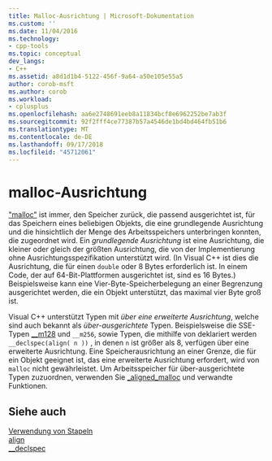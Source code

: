 ```yaml
---
title: Malloc-Ausrichtung | Microsoft-Dokumentation
ms.custom: ''
ms.date: 11/04/2016
ms.technology:
- cpp-tools
ms.topic: conceptual
dev_langs:
- C++
ms.assetid: a8d1d1b4-5122-456f-9a64-a50e105e55a5
author: corob-msft
ms.author: corob
ms.workload:
- cplusplus
ms.openlocfilehash: aa6e2748691eeb8a11834bcf8e6962252be7ab3f
ms.sourcegitcommit: 92f2fff4ce77387b57a4546de1bd4bd464fb51b6
ms.translationtype: MT
ms.contentlocale: de-DE
ms.lasthandoff: 09/17/2018
ms.locfileid: "45712061"
---
```

# <a name="malloc-alignment"></a>malloc-Ausrichtung

["malloc"](../c-runtime-library/reference/malloc.md) ist immer, den Speicher zurück, die passend ausgerichtet ist, für das Speichern eines beliebigen Objekts, die eine grundlegende Ausrichtung und die hinsichtlich der Menge des Arbeitsspeichers unterbringen konnten, die zugeordnet wird. Ein *grundlegende Ausrichtung* ist eine Ausrichtung, die kleiner oder gleich der größten Ausrichtung, die von der Implementierung ohne Ausrichtungsspezifikation unterstützt wird. (In Visual C++ ist dies die Ausrichtung, die für einen `double` oder 8 Bytes erforderlich ist. In einem Code, der auf 64-Bit-Plattformen ausgerichtet ist, sind es 16 Bytes.) Beispielsweise kann eine Vier-Byte-Speicherbelegung an einer Begrenzung ausgerichtet werden, die ein Objekt unterstützt, das maximal vier Byte groß ist.

Visual C++ unterstützt Typen mit *über eine erweiterte Ausrichtung*, welche sind auch bekannt als *über-ausgerichtete* Typen. Beispielsweise die SSE-Typen [__m128](../cpp/m128.md) und `__m256`, sowie Typen, die mithilfe von deklariert werden `__declspec(align( n ))` , in denen `n` ist größer als 8, verfügen über eine erweiterte Ausrichtung. Eine Speicherausrichtung an einer Grenze, die für ein Objekt geeignet ist, das eine erweiterte Ausrichtung erfordert, wird von `malloc` nicht gewährleistet. Um Arbeitsspeicher für über-ausgerichtete Typen zuzuordnen, verwenden Sie [_aligned_malloc](../c-runtime-library/reference/aligned-malloc.md) und verwandte Funktionen.

## <a name="see-also"></a>Siehe auch

[Verwendung von Stapeln](../build/stack-usage.md)<br/>
[align](../cpp/align-cpp.md)<br/>
[__declspec](../cpp/declspec.md)
